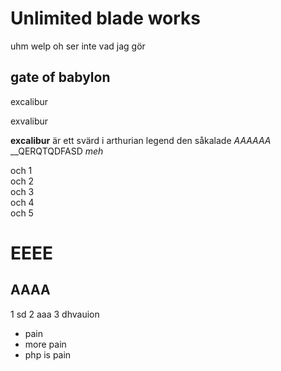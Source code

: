 # Unlimited blade works

uhm welp oh ser inte vad jag gör

## gate of babylon

excalibur

exvalibur

**excalibur** är ett svärd i arthurian legend
den såkalade _AAAAAA_
__QERQTQDFASD
*meh*

och 1  
och 2  
och 3  
och 4  
och 5  

EEEE
====
AAAA
----

1 sd
2 aaa
3 dhvauion

* pain
* more pain
* php is pain
